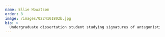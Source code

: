 ```yaml
---
name: Ellie Howatson
order: 3
image: /images/0224101802b.jpg
bio: >
  Undergraduate dissertation student studying signatures of antagonistic selection in *Drosophila melanogaster* orthologues of human genes that underlie sex-specific genetic diseases.
---
```

